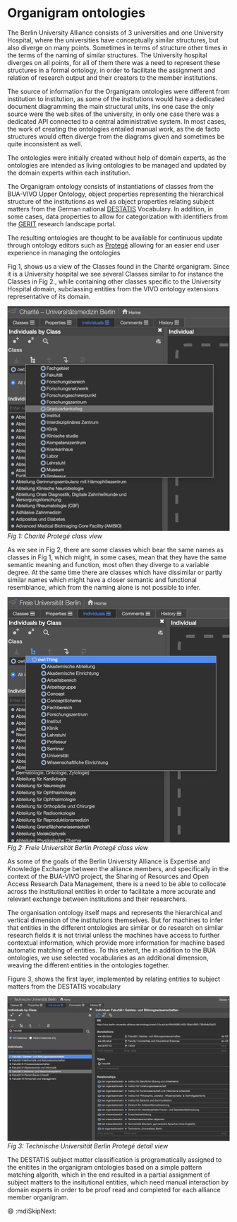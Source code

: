 # Organigram ontologies 

The Berlin University Alliance consists of 3 universities and one University Hospital, where the universities have conceptually similar structures, but also diverge on many points. Sometimes in terms of structure other times in the terms of the naming of similar structures. The University hospital diverges on all points, for all of them there was a need to represent these structures in a formal ontology, in order to facilitate the assignment and relation of research output and their creators to the member institutions.

The source of information for the Organigram ontologies were different from institution to institution, as some of the institutions would have a dedicated document diagramming the main structural units, ins one case the only source were the web sites of the university, in only one case there was a dedicated API connected to a central administrative system.
In most cases, the work of creating the ontologies entailed manual work, as the de facto structures would often diverge from the diagrams given and sometimes be quite inconsistent as well.

The ontologies were initially created without help of domain experts, as the ontologies are intended as living ontologies to be managed and updated by the domain experts within each institution.

The Organigram ontology consists of instantiations of classes from the BUA-VIVO Upper Ontology, object properties representing the hierarchical structure of the institutions as well as object properties relating subject matters from the German national [DESTATIS](https://www.destatis.de/DE/Methoden/Klassifikationen/Bildung/studenten-pruefungsstatistik.html) Vocabulary.
In addition, in some cases, data properties to allow for categorization with identifiers from the [GERIT](https://gerit.org/en/about) research landscape portal.

The resulting ontologies are thought to be available for continuous update through ontology editors such as [Protegé](https://protege.stanford.edu/software.php) allowing for an easier end user experience in managing the ontologies

Fig 1, shows us a view of the Classes found in the Charité organigram. Since it is a University hospital we see several Classes similar to for instance the Classes in Fig 2., while containing other classes specific to the University Hospital domain, subclassing entities from the VIVO ontology extensions representative of its domain.

![Fig 1: Charité Protegé class view](images/Charite-Protege-Classes.png)
*Fig 1: Charité Protegé class view*

As we see in Fig 2, there are some classes which bear the same names as classes in Fig 1, which might, in some cases, mean that they have the same semantic meaning and function, most often they diverge to a variable degree. At the same time there are classes which have dissimilar or partly similar names which might have a closer semantic and functional resemblance, which from the naming alone is not possible to infer.

![Fig 2: Freie Universität Berlin Protegé class view](images/Fub-Protege-classes.png)
*Fig 2: Freie Universität Berlin Protegé class view*

As some of the goals of the Berlin University Alliance is Expertise and Knowledge Exchange between the alliance members, and specifically in the context of the BUA-VIVO project, the Sharing of Resources and Open Access Research Data Management, there is a need to be able to collocate across the institutional entities in order to facilitate a more accurate and relevant exchange between institutions and their researchers.

The organisation ontology itself maps and represents the hierarchical and vertical dimension of the institutions themselves. But for machines to infer that entities in the different ontologies are similar or do research on similar research fields it is not trivial unless the machines have access to further contextual information, which provide more information for machine based automatic matching of entities. To this extent, the in addition to the BUA ontologies, we use selected vocabularies as an additional dimension, weaving the different entities in the ontologies together.

Figure 3, shows the first layer, implemented by relating entities to subject matters from the DESTATIS vocabulary


![Fig 3: Technische Universität Berlin Protegé class view](images/Tub-Protege-detail.png)
*Fig 3: Technische Universität Berlin Protegé detail view*

The DESTATIS subject matter classification is programatically assigned to the enitites in the organigram ontologies based on a simple pattern matching algorith, which in the end resulted in a partial assignment of subject matters to the insitutional entities, which need manual interaction by domain experts in order to be proof read and completed for each alliance member organigram.

:smile:
:mdiSkipNext:
